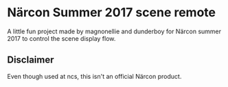 # Närcon Summer 2017 scene remote
A little fun project made by magnonellie and dunderboy for Närcon summer 2017 to control the scene display flow.

## Disclaimer
Even though used at ncs, this isn't an official Närcon product.
